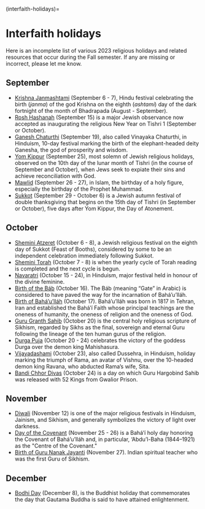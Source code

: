 (interfaith-holidays)=
# Interfaith holidays

[//]: # (https://diversity.social/diversity-calendar-events/)

Here is an incomplete list of various 2023 religious holidays and related resources that occur during the Fall semester.
If any are missing or incorrect, please let me know.

## September

- [Krishna Janmashtami](https://www.britannica.com/topic/Janmashtami) (September 6 - 7), Hindu festival celebrating the birth (*janma*) of the god Krishna on the eighth (*ashtami*) day of the dark fortnight of the month of Bhadrapada (August - September).
- [Rosh Hashanah](https://www.britannica.com/topic/Rosh-Hashana) (September 15) is a major Jewish observance now accepted as inaugurating the religious New Year on Tishri 1 (September or October).
- [Ganesh Chaturthi](https://www.britannica.com/topic/Ganesh-Chaturthi) (September 19), also called Vinayaka Chaturthi, in Hinduism, 10-day festival marking the birth of the elephant-headed deity Ganesha, the god of prosperity and wisdom.
- [Yom Kippur](https://www.britannica.com/topic/Yom-Kippur) (September 25), most solemn of Jewish religious holidays, observed on the 10th day of the lunar month of Tishri (in the course of September and October), when Jews seek to expiate their sins and achieve reconciliation with God.
- [Mawlid](https://www.britannica.com/topic/mawlid) (September 26 - 27), in Islam, the birthday of a holy figure, especially the birthday of the Prophet Muhammad.
- [Sukkot](https://www.britannica.com/topic/Sukkoth-Judaism) (September 29 - October 6) is a Jewish autumn festival of double thanksgiving that begins on the 15th day of Tishri (in September or October), five days after Yom Kippur, the Day of Atonement.

## October

- [Shemini Atzeret](https://www.britannica.com/topic/Shemini-Atzeret) (October 6 - 8), a Jewish religious festival on the eighth day of Sukkot (Feast of Booths), considered by some to be an independent celebration immediately following Sukkot.
- [Shemini Torah](https://www.britannica.com/topic/Simchat-Torah) (October 7 - 8) is when the yearly cycle of Torah reading is completed and the next cycle is begun.
- [Navaratri](https://www.britannica.com/topic/Navratri) (October 15 - 24), in Hinduism, major festival held in honour of the divine feminine.
- [Birth of the Báb](https://www.bahai.org/the-bab) (October 16). The Báb (meaning “Gate” in Arabic) is considered to have paved the way for the incarnation of Bahá’u’lláh.
- [Birth of Bahá’u’lláh](https://www.bahai.org/bahaullah) (October 17). Bahá’u’lláh was born in 1817 in Tehran, Iran and established the Bahá’í Faith whose principal teachings are the oneness of humanity, the oneness of religion and the oneness of God.
- [Guru Granth Sahib](https://www.sikhiwiki.org/index.php/Guru_Granth_Sahib) (October 20) is the central holy religious scripture of Sikhism, regarded by Sikhs as the final, sovereign and eternal Guru following the lineage of the ten human gurus of the religion.
- [Durga Puja](https://www.britannica.com/topic/Durga-Puja) (October 20 - 24) celebrates the victory of the goddess Durga over the demon king Mahishasura.
- [Vijayadashami](https://www.britannica.com/topic/Dussehra) (October 23), also called Dussehra, in Hinduism, holiday marking the triumph of Rama, an avatar of Vishnu, over the 10-headed demon king Ravana, who abducted Rama’s wife, Sita.
- [Bandi Chhor Divas](https://www.sikhiwiki.org/index.php/Bandi_Chhorh_Divas) (October 24) is a day on which Guru Hargobind Sahib was released with 52 Kings from Gwalior Prison.

## November

- [Diwali](https://www.britannica.com/topic/Diwali-Hindu-festival) (November 12) is one of the major religious festivals in Hinduism, Jainism, and Sikhism, and generally symbolizes the victory of light over darkness.
- [Day of the Covenant](https://www.bahai.us/day-of-the-covenant/) (November 25 - 26) is a Bahá’í holy day honoring the Covenant of Bahá’u’lláh and, in particular, ‘Abdu’l-Baha (1844–1921) as the "Centre of the Covenant."
- [Birth of Guru Nanak Jayanti](https://www.britannica.com/biography/Guru-Nanak) (November 27). Indian spiritual teacher who was the first Guru of Sikhism.

## December

- [Bodhi Day](https://www.britannica.com/topic/bodhi-Buddhism) (December 8), is the Buddhist holiday that commemorates the day that Gautama Buddha is said to have attained enlightenment.
